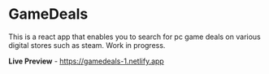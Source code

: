 # GameDeals

This is a react app that enables you to search for pc game deals on various digital stores such as steam. Work in progress.

**Live Preview** - https://gamedeals-1.netlify.app
